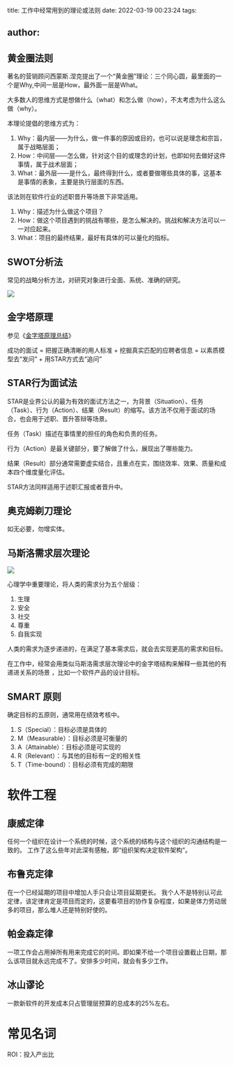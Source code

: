 title: 工作中经常用到的理论或法则
date: 2022-03-19 00:23:24
tags:

author:
---
## 黄金圈法则

著名的营销顾问西蒙斯.涅克提出了一个“黄金圈”理论：三个同心圆，最里面的一个是Why,中间一层是How，最外面一层是What。

大多数人的思维方式是想做什么（what）和怎么做（how），不太考虑为什么这么做（why）。

本理论提倡的思维方式为：

1. Why：最内层——为什么，做一件事的原因或目的，也可以说是理念和宗旨，属于战略层面；
2. How：中间层——怎么做，针对这个目的或理念的计划，也即如何去做好这件事情，属于战术层面；
3. What：最外层——是什么，最终得到什么，或者要做哪些具体的事，这基本是事情的表象，主要是执行层面的东西。

该法则在软件行业的述职晋升等场景下非常适用。

1. Why：描述为什么做这个项目？
2. How：做这个项目遇到的挑战有哪些，是怎么解决的。挑战和解决方法可以一一对应起来。
3. What：项目的最终结果，最好有具体的可以量化的指标。

## SWOT分析法
常见的战略分析方法，对研究对象进行全面、系统、准确的研究。

![](https://kuring.oss-cn-beijing.aliyuncs.com/common/swot.jpeg)

## 金字塔原理

参见《[金字塔原理总结](http://kuring.me/post/minto-pyramid/)》

成功的面试 = 把握正确清晰的用人标准 + 挖掘真实匹配的应聘者信息 = 以素质模型去“发问” + 用STAR方式去“追问”

## STAR行为面试法

STAR是业界公认的最为有效的面试方法之一，为背景（Situation）、任务（Task）、行为（Action）、结果（Result）的缩写。该方法不仅用于面试的场合，也会用于述职、晋升答辩等场景。

任务（Task）描述在事情里的担任的角色和负责的任务。

行为（Action）是最关键部分，要了解做了什么，展现出了哪些能力。

结果（Result）部分通常需要虚实结合，且重点在实，围绕效率、效果、质量和成本四个维度量化评估。

STAR方法同样适用于述职汇报或者晋升中。

## 奥克姆剃刀理论

如无必要，勿增实体。

## 马斯洛需求层次理论

![](https://kuring.oss-cn-beijing.aliyuncs.com/common/masiluo.png)

心理学中重要理论，将人类的需求分为五个层级：

1. 生理
2. 安全
3. 社交
4. 尊重
5. 自我实现

人类的需求为逐步递进的，在满足了基本需求后，就会去实现更高的需求和目标。

在工作中，经常会用类似马斯洛需求层次理论中的金字塔结构来解释一些其他的有递进关系的场景 ，比如一个软件产品的设计目标。

## SMART 原则

确定目标的五原则，通常用在绩效考核中。

1. S（Special）：目标必须是具体的
2. M（Measurable）：目标必须是可衡量的
3. A（Attainable）：目标必须是可实现的
4. R（Relevant）：与其他的目标有一定的相关性
5. T（Time-bound）：目标必须有完成的期限

# 软件工程

## 康威定律

任何一个组织在设计一个系统的时候，这个系统的结构与这个组织的沟通结构是一致的。
工作了这么些年对此深有感触，即“组织架构决定软件架构”。

## 布鲁克定律

在一个已经延期的项目中增加人手只会让项目延期更长。
我个人不是特别认可此定律，该定律肯定是项目而定的，这要看项目的协作复杂程度，如果是体力劳动居多的项目，那么堆人还是特别好使的。

## 帕金森定律

一项工作会占用掉所有用来完成它的时间。即如果不给一个项目设置截止日期，那么该项目就永远完成不了。安排多少时间，就会有多少工作。

## 冰山谬论

一款新软件的开发成本只占管理层预算的总成本的25%左右。


# 常见名词

ROI：投入产出比
